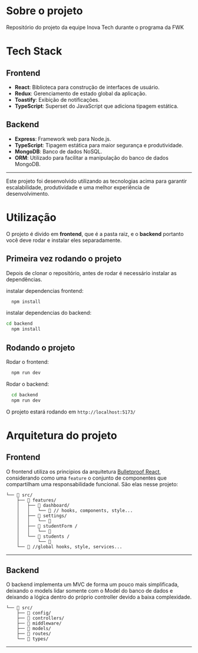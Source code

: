 # Sobre o projeto

Repositório do projeto da equipe Inova Tech durante o programa da FWK

# Tech Stack

## Frontend
- **React**: Biblioteca para construção de interfaces de usuário.
- **Redux**: Gerenciamento de estado global da aplicação.
- **Toastify**: Exibição de notificações.
- **TypeScript**: Superset do JavaScript que adiciona tipagem estática.

## Backend
- **Express**: Framework web para Node.js.
- **TypeScript**: Tipagem estática para maior segurança e produtividade.
- **MongoDB**: Banco de dados NoSQL.
- **ORM**: Utilizado para facilitar a manipulação do banco de dados MongoDB.

---
Este projeto foi desenvolvido utilizando as tecnologias acima para garantir escalabilidade, produtividade e uma melhor experiência de desenvolvimento.

# Utilização
O projeto é divido em **frontend**, que é a pasta raiz, e o **backend** portanto você deve rodar e instalar eles separadamente.
## Primeira vez rodando o projeto
Depois de clonar o repositório, antes de rodar é necessário instalar as dependências.

instalar dependencias frontend:
``` bash
  npm install
```

instalar dependencias do backend:
```bash
cd backend
  npm install
```

## Rodando o projeto
Rodar o frontend:
```bash
  npm run dev
```

Rodar o backend:
```bash
  cd backend
  npm run dev
```
O projeto estará rodando em ```http://localhost:5173/```

# Arquitetura do projeto
## Frontend
O frontend utiliza os principios da arquitetura [Bulletproof React](https://github.com/alan2207/bulletproof-react), considerando como uma `feature` o conjunto de componentes que compartilham uma responsabilidade funcional. São elas nesse projeto:
```
└── 📁 src/
    ├── 📁 features/
    │   ├── 📁 dashboard/
    │   │   └── 📄 // hooks, components, style...
    │   ├── 📁 settings/
    │   │   └── 📄
    │   ├── 📁 studentForm /
    │   │   └── 📄
    │   └── 📁 students /
    │       └── 📄
    └── 📄 //global hooks, style, services...
```
***

## Backend
O backend implementa um MVC de forma um pouco mais simplificada, deixando o models lidar somente com o Model do banco de dados e deixando a lógica dentro do próprio controller devido a baixa complexidade.
```
└── 📁 src/
    ├── 📁 config/
    ├── 📁 controllers/
    ├── 📁 middleware/
    ├── 📁 models/
    ├── 📁 routes/
    └── 📁 types/
```
***
